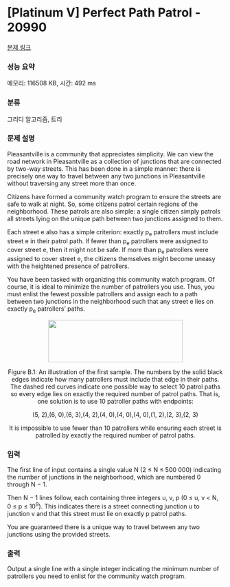 # [Platinum V] Perfect Path Patrol - 20990 

[문제 링크](https://www.acmicpc.net/problem/20990) 

### 성능 요약

메모리: 116508 KB, 시간: 492 ms

### 분류

그리디 알고리즘, 트리

### 문제 설명

<p>Pleasantville is a community that appreciates simplicity. We can view the road network in Pleasantville as a collection of junctions that are connected by two-way streets. This has been done in a simple manner: there is precisely one way to travel between any two junctions in Pleasantville without traversing any street more than once.</p>

<p>Citizens have formed a community watch program to ensure the streets are safe to walk at night. So, some citizens patrol certain regions of the neighborhood. These patrols are also simple: a single citizen simply patrols all streets lying on the unique path between two junctions assigned to them.</p>

<p>Each street e also has a simple criterion: exactly p<sub>e</sub> patrollers must include street e in their patrol path. If fewer than p<sub>e</sub> patrollers were assigned to cover street e, then it might not be safe. If more than p<sub>e</sub> patrollers were assigned to cover street e, the citizens themselves might become uneasy with the heightened presence of patrollers.</p>

<p>You have been tasked with organizing this community watch program. Of course, it is ideal to minimize the number of patrollers you use. Thus, you must enlist the fewest possible patrollers and assign each to a path between two junctions in the neighborhood such that any street e lies on exactly p<sub>e</sub> patrollers’ paths.</p>

<p style="text-align: center;"><img alt="" src="https://upload.acmicpc.net/64fcbb2c-bc5f-4033-8b3e-0dadec9a4f18/-/preview/" style="width: 313px; height: 98px;"></p>

<p style="text-align: center;">Figure B.1: An illustration of the first sample. The numbers by the solid black edges indicate how many patrollers must include that edge in their paths. The dashed red curves indicate one possible way to select 10 patrol paths so every edge lies on exactly the required number of patrol paths. That is, one solution is to use 10 patroller paths with endpoints:</p>

<p style="text-align: center;">(5, 2),(6, 0),(6, 3),(4, 2),(4, 0),(4, 0),(4, 0),(1, 2),(2, 3),(2, 3)</p>

<p style="text-align: center;">It is impossible to use fewer than 10 patrollers while ensuring each street is patrolled by exactly the required number of patrol paths.</p>

### 입력 

 <p>The first line of input contains a single value N (2 ≤ N ≤ 500 000) indicating the number of junctions in the neighborhood, which are numbered 0 through N − 1.</p>

<p>Then N − 1 lines follow, each containing three integers u, v, p (0 ≤ u, v < N, 0 ≤ p ≤ 10<sup>9</sup>). This indicates there is a street connecting junction u to junction v and that this street must lie on exactly p patrol paths.</p>

<p>You are guaranteed there is a unique way to travel between any two junctions using the provided streets.</p>

### 출력 

 <p>Output a single line with a single integer indicating the minimum number of patrollers you need to enlist for the community watch program.</p>

